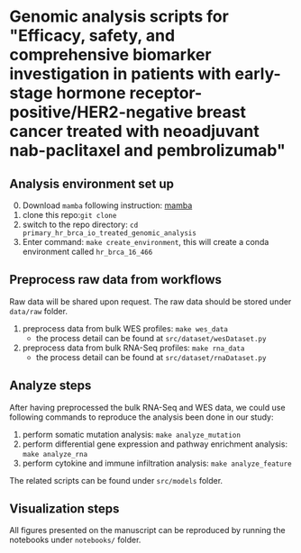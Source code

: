 # Genomic analysis scripts for "Efficacy, safety, and comprehensive biomarker investigation in patients with early-stage hormone receptor-positive/HER2-negative breast cancer treated with neoadjuvant nab-paclitaxel and pembrolizumab"

## Analysis environment set up
0. Download `mamba` following instruction: [mamba](https://github.com/mamba-org/mamba) 
1. clone this repo:`git clone `
2. switch to the repo directory: `cd primary_hr_brca_io_treated_genomic_analysis`
3. Enter command: `make create_environment`, this will create a conda environment called `hr_brca_16_466`
   
## Preprocess raw data from workflows
Raw data will be shared upon request. The raw data should be stored under `data/raw` folder.
1. preprocess data from bulk WES profiles: `make wes_data`
   - the process detail can be found at `src/dataset/wesDataset.py`
2.  preprocess data from bulk RNA-Seq profiles: `make rna_data`
    - the process detail can be found at `src/dataset/rnaDataset.py`

## Analyze steps
After having preprocessed the bulk RNA-Seq and WES data, we could use following commands to reproduce the analysis been done in our study:
1. perform somatic mutation analysis: `make analyze_mutation`
2. perform differential gene expression and pathway enrichment analysis: `make analyze_rna`
3. perform cytokine and immune infiltration analysis: `make analyze_feature`

The related scripts can be found under `src/models` folder.

## Visualization steps
All figures presented on the manuscript can be reproduced by running the notebooks under `notebooks/` folder.